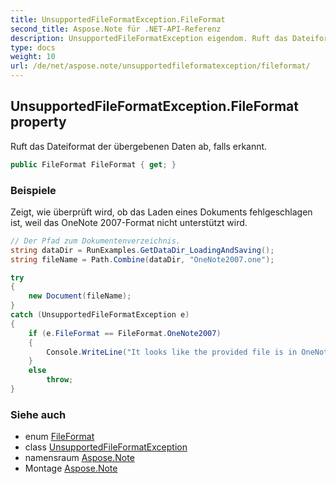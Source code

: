 ```yaml
---
title: UnsupportedFileFormatException.FileFormat
second_title: Aspose.Note für .NET-API-Referenz
description: UnsupportedFileFormatException eigendom. Ruft das Dateiformat der übergebenen Daten ab falls erkannt.
type: docs
weight: 10
url: /de/net/aspose.note/unsupportedfileformatexception/fileformat/
---
```

## UnsupportedFileFormatException.FileFormat property

Ruft das Dateiformat der übergebenen Daten ab, falls erkannt.

```csharp
public FileFormat FileFormat { get; }
```

### Beispiele

Zeigt, wie überprüft wird, ob das Laden eines Dokuments fehlgeschlagen ist, weil das OneNote 2007-Format nicht unterstützt wird.

```csharp
// Der Pfad zum Dokumentenverzeichnis.
string dataDir = RunExamples.GetDataDir_LoadingAndSaving();
string fileName = Path.Combine(dataDir, "OneNote2007.one");

try
{
    new Document(fileName);
}
catch (UnsupportedFileFormatException e)
{
    if (e.FileFormat == FileFormat.OneNote2007)
    {
        Console.WriteLine("It looks like the provided file is in OneNote 2007 format that is not supported.");
    }
    else
        throw;
}
```

### Siehe auch

* enum [FileFormat](../../fileformat/)
* class [UnsupportedFileFormatException](../)
* namensraum [Aspose.Note](../../unsupportedfileformatexception/)
* Montage [Aspose.Note](../../../)



